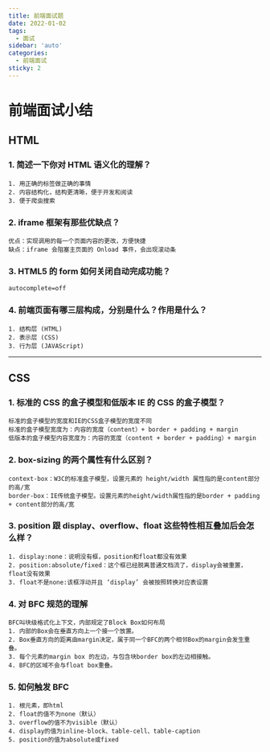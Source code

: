 ```yaml
---
title: 前端面试题
date: 2022-01-02
tags:
  - 面试
sidebar: 'auto'
categories:
  - 前端面试
sticky: 2
---
```


# 前端面试小结

## HTML

### 1. 简述一下你对 HTML 语义化的理解？

    1. 用正确的标签做正确的事情
    2. 内容结构化，结构更清晰，便于开发和阅读
    3. 便于爬虫搜索

### 2. iframe 框架有那些优缺点？

    优点：实现调用的每一个页面内容的更改，方便快捷
    缺点：iframe 会阻塞主页面的 Onload 事件，会出现滚动条

### 3. HTML5 的 form 如何关闭自动完成功能？

    autocomplete=off

### 4. 前端页面有哪三层构成，分别是什么？作用是什么？

    1. 结构层 (HTML)
    2. 表示层 (CSS)
    3. 行为层 (JAVAScript)

---

## CSS

### 1. 标准的 CSS 的盒子模型和低版本 IE 的 CSS 的盒子模型？

    标准的盒子模型的宽度和IE的CSS盒子模型的宽度不同
    标准的盒子模型宽度为：内容的宽度（content）+ border + padding + margin
    低版本的盒子模型内容宽度为：内容的宽度（content + border + padding）+ margin

### 2. box-sizing 的两个属性有什么区别？

    context-box：W3C的标准盒子模型，设置元素的 height/width 属性指的是content部分的高/宽
    border-box：IE传统盒子模型。设置元素的height/width属性指的是border + padding + content部分的高/宽

### 3. position 跟 display、overflow、float 这些特性相互叠加后会怎么样？

    1. display:none：说明没有框，position和float都没有效果
    2. position:absolute/fixed：这个框已经脱离普通文档流了，display会被重置，float没有效果
    3. float不是none:该框浮动并且 ‘display’ 会被按照转换对应表设置

### 4. 对 BFC 规范的理解

    BFC叫块级格式化上下文，内部规定了Block Box如何布局
    1. 内部的Box会在垂直方向上一个接一个放置。
    2. Box垂直方向的距离由margin决定，属于同一个BFC的两个相邻Box的margin会发生重叠。
    3. 每个元素的margin box 的左边，与包含块border box的左边相接触。
    4. BFC的区域不会与float box重叠。

### 5. 如何触发 BFC

    1. 根元素，即html
    2. float的值不为none（默认）
    3. overflow的值不为visible（默认）
    4. display的值为inline-block、table-cell、table-caption
    5. position的值为absolute或fixed
